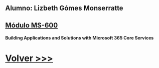 ## Alumno: Lizbeth Gómes Monserratte

## <u>Módulo MS-600</u>
####  Building Applications and Solutions with Microsoft 365 Core Services








# [Volver >>>](https://github.com/liztraining2021/MS-600-Building-Applications-and-Solutions-with-Microsoft-365-Core-Services/blob/master/readme.md)

